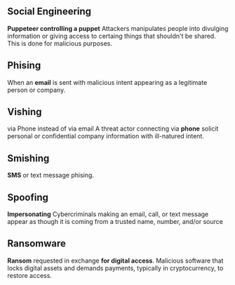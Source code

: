 
## Social Engineering

**Puppeteer controlling a puppet**
Attackers manipulates people into divulging information or giving access to certaing things that shouldn't be shared. This is done for malicious purposes.

## Phising

When an **email** is sent with malicious intent appearing as a legitimate person or company.

## Vishing

via Phone instead of via email
A threat actor connecting via **phone** solicit personal or confidential company information with ill-natured intent.

## Smishing

**SMS** or text message phising.

## Spoofing

**Impersonating**
Cybercriminals making an email, call, or text message appear as though it is coming from a trusted name, number, and/or source

## Ransomware

**Ransom** requested in exchange **for digital access**.
Malicious software that locks digital assets and demands payments, typically in cryptocurrency, to restore access.